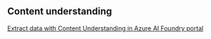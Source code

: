 
## Content understanding

[Extract data with Content Understanding in Azure AI Foundry portal](https://microsoftlearning.github.io/mslearn-ai-fundamentals/Instructions/Exercises/06-content-understanding.html)

